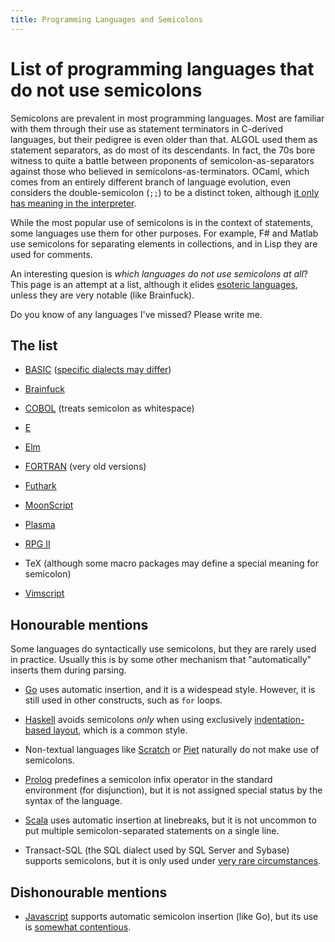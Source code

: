 ```yaml
---
title: Programming Languages and Semicolons
---
```


List of programming languages that do not use semicolons
===

Semicolons are prevalent in most programming languages.  Most are
familiar with them through their use as statement terminators in
C-derived languages, but their pedigree is even older than that.
ALGOL used them as statement separators, as do most of its
descendants.  In fact, the 70s bore witness to quite a battle between
proponents of semicolon-as-separators against those who believed in
semicolons-as-terminators.  OCaml, which comes from an entirely
different branch of language evolution, even considers the
double-semicolon (`;;`) to be a distinct token, although [it only has
meaning in the
interpreter](https://baturin.org/docs/ocaml-faq/#heading_toc_j_1).

While the most popular use of semicolons is in the context of
statements, some languages use them for other purposes.  For example,
F# and Matlab use semicolons for separating elements in collections,
and in Lisp they are used for comments.

An interesting quesion is *which languages do not use semicolons at
all*?  This page is an attempt at a list, although it elides [esoteric
languages](https://esolangs.org/), unless they are very notable (like
Brainfuck).

Do you know of any languages I've missed?  Please write me.

The list
---

  * [BASIC](https://en.wikipedia.org/wiki/BASIC) ([specific dialects may differ](https://www.ecma-international.org/publications/files/ECMA-ST-WITHDRAWN/ECMA-55,%201st%20Edition,%20January%201978.pdf))

  * [Brainfuck](https://esolangs.org/wiki/Brainfuck)

  * [COBOL](https://en.wikipedia.org/wiki/COBOL) (treats semicolon as whitespace)

  * [E](http://erights.org/)

  * [Elm](http://elm-lang.org/)

  * [FORTRAN](http://www.math-cs.gordon.edu/courses/cs323/FORTRAN/fortran.html) (very old versions)

  * [Futhark](https://futhark-lang.org)

  * [MoonScript](https://moonscript.org/)

  * [Plasma](https://plasmalang.org/)

  * [RPG II](https://en.wikipedia.org/wiki/IBM_RPG_II)

  * TeX (although some macro packages may define a special meaning for semicolon)

  * [Vimscript](http://vimdoc.sourceforge.net/htmldoc/usr_41.html)

Honourable mentions
---

Some languages do syntactically use semicolons, but they are rarely
used in practice.  Usually this is by some other mechanism that
"automatically" inserts them during parsing.

  * [Go](https://golang.org/) uses automatic insertion, and it is a
    widespead style.  However, it is still used in other constructs,
    such as `for` loops.

  * [Haskell](https://www.haskell.org/) avoids semicolons *only* when
    using exclusively [indentation-based
    layout](https://en.wikibooks.org/wiki/Haskell/Indentation), which
    is a common style.

  * Non-textual languages like [Scratch](https://scratch.mit.edu/) or
    [Piet](http://www.dangermouse.net/esoteric/piet.html) naturally do
    not make use of semicolons.

  * [Prolog](http://www.swi-prolog.org/pldoc/man?section=operators)
    predefines a semicolon infix operator in the standard environment
    (for disjunction), but it is not assigned special status by the
    syntax of the language.

  * [Scala](https://www.scala-lang.org/) uses automatic insertion at
    linebreaks, but it is not uncommon to put multiple
    semicolon-separated statements on a single line.

  * Transact-SQL (the SQL dialect used by SQL Server and Sybase)
    supports semicolons, but it is only used under [very rare
    circumstances](https://stackoverflow.com/questions/710683/when-should-i-use-semicolons-in-sql-server#710697).

Dishonourable mentions
---

  * [Javascript](https://en.wikipedia.org/wiki/JavaScript) supports
    automatic semicolon insertion (like Go), but its use is [somewhat
    contentious](http://www.bradoncode.com/blog/2015/08/26/javascript-semi-colon-insertion/).
